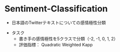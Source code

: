 # Sentiment-Classification
- 日本語のTwitterテキストについての感情極性分類
* タスク
  * 書き手の感情極性を5クラスで分類（-2, -1, 0, 1, 2）
  * 評価指標： Quadratic Weighted Kapp
